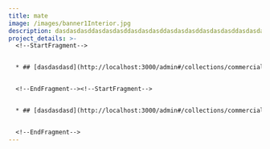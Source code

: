 ```yaml
---
title: mate
image: /images/banner1Interior.jpg
description: dasdasdasddasdasdasddasdasdasddasdasdasddasdasdasddasdasdasddasdasdasddasdasdasddasdasdasddasdasdasddasdasdasddasdasdasddasdasdasddasdasdasddasdasdasddasdasdasddasdasdasddasdasdasddasdasdasddasdasdasddasdasdasddasdasdasddasdasdasddasdasdasddasdasdasddasdasdasddasdasdasd
project_details: >-
  <!--StartFragment-->


  * ## [dasdasdasd](http://localhost:3000/admin#/collections/commercialprojects/entries/dasdasdasd)


  <!--EndFragment--><!--StartFragment-->


  * ## [dasdasdasd](http://localhost:3000/admin#/collections/commercialprojects/entries/dasdasdasd)


  <!--EndFragment-->
---
```


